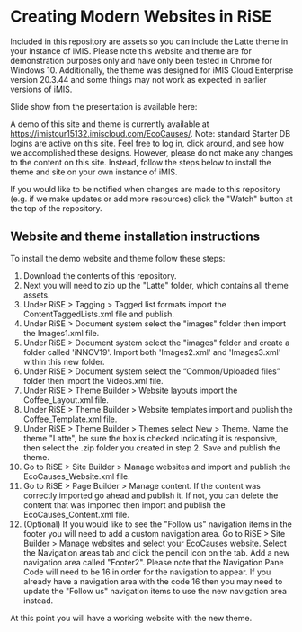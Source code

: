 # Creating Modern Websites in RiSE

Included in this repository are assets so you can include the Latte theme in your instance of iMIS. Please note this website and theme are for demonstration purposes only and have only been tested in Chrome for Windows 10. Additionally, the theme was designed for iMIS Cloud Enterprise version 20.3.44 and some things may not work as expected in earlier versions of iMIS.

Slide show from the presentation is available here: 

A demo of this site and theme is currently available at https://imistour15132.imiscloud.com/EcoCauses/.
Note: standard Starter DB logins are active on this site. Feel free to log in, click around, and see how we accomplished these designs. However, please do not make any changes to the content on this site. Instead, follow the steps below to install the theme and site on your own instance of iMIS.

If you would like to be notified when changes are made to this repository (e.g. if we make updates or add more resources) click the "Watch" button at the top of the repository.

## Website and theme installation instructions

To install the demo website and theme follow these steps:
1. Download the contents of this repository.
2. Next you will need to zip up the "Latte" folder, which contains all theme assets.
3. Under RiSE > Tagging > Tagged list formats import the ContentTaggedLists.xml file and publish.
4. Under RiSE > Document system select the "images" folder then import the Images1.xml file.
5. Under RiSE > Document system select the "images" folder and create a folder called 'iNNOV19'. Import both 'Images2.xml' and 'Images3.xml' within this new folder.
6. Under RiSE > Document system select the “Common/Uploaded files” folder then import the Videos.xml file.
7. Under RiSE > Theme Builder > Website layouts import the Coffee_Layout.xml file.
8. Under RiSE > Theme Builder > Website templates import and publish the Coffee_Template.xml file.
9. Under RiSE > Theme Builder > Themes select New > Theme. Name the theme "Latte", be sure the box is checked indicating it is responsive, then select the .zip folder you created in step 2. Save and publish the theme.
10. Go to RiSE > Site Builder > Manage websites and import and publish the EcoCauses_Website.xml file.
11. Go to RiSE > Page Builder > Manage content. If the content was correctly imported go ahead and publish it. If not, you can delete the content that was imported then import and publish the EcoCauses_Content.xml file.
12. (Optional) If you would like to see the "Follow us" navigation items in the footer you will need to add a custom navigation area. Go to RiSE > Site Builder > Manage websites and select your EcoCauses website. Select the Navigation areas tab and click the pencil icon on the tab. Add a new navigation area called "Footer2". Please note that the Navigation Pane Code will need to be 16 in order for the navigation to appear. If you already have a navigation area with the code 16 then you may need to update the "Follow us" navigation items to use the new navigation area instead.

At this point you will have a working website with the new theme.
